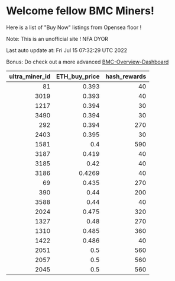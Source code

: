 # Welcome fellow BMC Miners!
Here is a list of "Buy Now" listings from Opensea floor !

Note: This is an unofficial site ! NFA DYOR

Last auto update at: Fri Jul 15 07:32:29 UTC 2022

Bonus: Do check out a more advanced [BMC-Overview-Dashboard](https://dune.com/defifunk/BMC-Overview-Dashboard)


|   ultra_miner_id |   ETH_buy_price |   hash_rewards |
|-----------------:|----------------:|---------------:|
|               81 |          0.393  |             40 |
|             3019 |          0.393  |             40 |
|             1217 |          0.394  |             30 |
|             3490 |          0.394  |             30 |
|              292 |          0.394  |            270 |
|             2403 |          0.395  |             30 |
|             1581 |          0.4    |            590 |
|             3187 |          0.419  |             40 |
|             3185 |          0.42   |             40 |
|             3186 |          0.4269 |             40 |
|               69 |          0.435  |            270 |
|              390 |          0.44   |            200 |
|             3588 |          0.44   |             40 |
|             2024 |          0.475  |            320 |
|             1327 |          0.48   |            270 |
|             1310 |          0.485  |            360 |
|             1422 |          0.486  |             40 |
|             2051 |          0.5    |            560 |
|             2057 |          0.5    |            560 |
|             2045 |          0.5    |            560 |